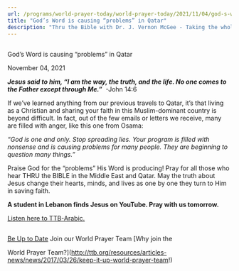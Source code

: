 ```yaml
---
url: /programs/world-prayer-today/world-prayer-today/2021/11/04/god-s-word-is-causing-problems-in-qatar
title: "God’s Word is causing “problems” in Qatar"
description: "Thru the Bible with Dr. J. Vernon McGee - Taking the whole Word to the whole world"
---
```







## 
 God’s Word is causing “problems” in Qatar


November 04, 2021




***Jesus said to him, “I am the way, the truth, and the life. No one comes to the Father except through Me.”***  -John 14:6

If we’ve learned anything from our previous travels to Qatar, it’s that living as a Christian and sharing your faith in this Muslim-dominant country is beyond difficult. In fact, out of the few emails or letters we receive, many are filled with anger, like this one from Osama:

*“God is one and only. Stop spreading lies. Your program is filled with nonsense and is causing problems for many people. They are beginning to question many things.”*

Praise God for the “problems” His Word is producing! Pray for all those who hear THRU the BIBLE in the Middle East and Qatar. May the truth about Jesus change their hearts, minds, and lives as one by one they turn to Him in saving faith.

**A student in Lebanon finds Jesus on YouTube. Pray with us tomorrow.**

[Listen here to TTB-Arabic.](https://ttb.twr.org/home/day,0441/language,ARB)







## 




[Be Up to Date](http://feeds.feedburner.com/WorldPrayerToday "World Prayer Today RSS Feed")
Join our World Prayer Team
[Why join the  

World Prayer Team?](http://ttb.org/resources/articles-news/news/2017/03/26/keep-it-up-world-prayer-team!)




